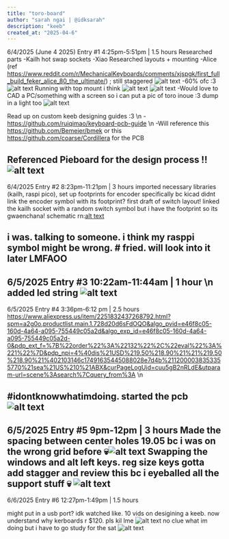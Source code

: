 ```yaml
---
title: "toro-board"
author: "sarah ngai | @idksarah"
description: "keeb"
created_at: "2025-04-6"
---
```

6/4/2025 (June 4 2025) 
Entry #1
4:25pm-5:51pm | 1.5 hours
Researched parts
-Kailh hot swap sockets 
-Xiao
Researched layouts + mounting
-Alice (ref https://www.reddit.com/r/MechanicalKeyboards/comments/xjspgk/first_full_build_feker_alice_80_the_ultimate/) ; still staggered
![alt text](journalPics/alice.png)
-60% ofc :3
![alt text](journalPics/mount.png)
Running with top mount i think
![alt text](journalPics/mount1.png)
![alt text](image.png)
-Would love to CAD a PC/something with a screen so i can put a pic of toro inoue :3 dump in a light too
![alt text](journalPics/personalityKey.png)

Read up on custom keeb designing guides :3 \n
-https://github.com/ruiqimao/keyboard-pcb-guide \n
-Will reference this https://github.com/Bemeier/bmek or this https://github.com/coarse/Cordillera for the PCB

Referenced Pieboard for the design process !!![alt text](image.png)
---
6/4/2025
Entry #2
8:23pm-11:21pm | 3 hours
imported necessary libraries (kailh, raspi pico), set up footprints for encoder specifically bc kicad didnt link the encoder symbol with its footprint? 
first draft of switch layout! linked the kailh socket with a random switch symbol but i have the footprint so its gwaenchana!
schematic rn:[alt text](journalPics/schematic1.png.png) 

i was. talking to someone. i think my rasppi symbol might be wrong. # fried. will look into it later LMFAOO
---
6/5/2025
Entry #3
10:22am-11:44am | 1 hour \n
added led string
![alt text](journalPics/schematic1.1.png)
---
6/5/2025
Entry #4
3:36pm-6:12 pm | 2.5 hours
https://www.aliexpress.us/item/2251832437268792.html?spm=a2g0o.productlist.main.1.728d20d6sFdOQO&algo_pvid=e46f8c05-160d-4a64-a095-755449c05a2d&algo_exp_id=e46f8c05-160d-4a64-a095-755449c05a2d-0&pdp_ext_f=%7B%22order%22%3A%22132%22%2C%22eval%22%3A%221%22%7D&pdp_npi=4%40dis%21USD%219.50%218.90%21%21%219.50%218.90%21%402103146c17491635445088028e7d4b%2112000038353355770%21sea%21US%210%21ABX&curPageLogUid=cuu5gB2nRLdE&utparam-url=scene%3Asearch%7Cquery_from%3A \n

#idontknowwhatimdoing. started the pcb
![alt text](journalPics/pcb1.png)
---
6/5/2025
Entry #5
9pm-12pm | 3 hours
Made the spacing between center holes 19.05 bc i was on the wrong grid before 💀![alt text](journalPics/pcb1.1.png)
Swapping the windows and alt left keys. reg size keys
gotta add stagger and review this bc i eyeballed all the support stuff 💀
![alt text](journalPics/pcb1.2.png)
---
6/6/2025
Entry #6
12:27pm-1:49pm | 1.5 hours

might put in a usb port? idk
watched like. 10 vids on desigining a keeb. now understand why kerboards r $120. pls kil lme
![alt text](journalPics/keycaps.png)
no clue what im doing but i have to go study for the sat ![alt text](journalPics/pcb1.3.png)